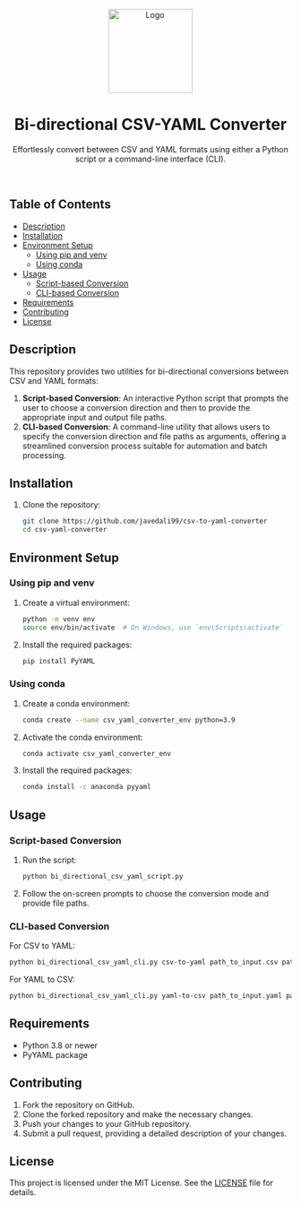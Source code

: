
<p align="center"><img alt="Logo" src="https://github.com/javedali99/csv-to-yaml-converter/assets/15319503/1b707dad-d76d-4b7c-939b-c4b1a03f9ae4" width=150px></a></p>

<h1 align="center">Bi-directional CSV-YAML Converter</h1>

<p align="center">
Effortlessly convert between CSV and YAML formats using either a Python script or a command-line interface (CLI).

</p>

<br>

## Table of Contents

- [Description](#description)
- [Installation](#installation)
- [Environment Setup](#environment-setup)
  - [Using pip and venv](#using-pip-and-venv)
  - [Using conda](#using-conda)
- [Usage](#usage)
  - [Script-based Conversion](#script-based-conversion)
  - [CLI-based Conversion](#cli-based-conversion)
- [Requirements](#requirements)
- [Contributing](#contributing)
- [License](#license)

## Description

This repository provides two utilities for bi-directional conversions between CSV and YAML formats:

1. **Script-based Conversion**: An interactive Python script that prompts the user to choose a conversion direction and then to provide the appropriate input and output file paths.
2. **CLI-based Conversion**: A command-line utility that allows users to specify the conversion direction and file paths as arguments, offering a streamlined conversion process suitable for automation and batch processing.

## Installation

1. Clone the repository:
   ```bash
   git clone https://github.com/javedali99/csv-to-yaml-converter
   cd csv-yaml-converter
   ```

## Environment Setup

### Using pip and venv

1. Create a virtual environment:
   ```bash
   python -m venv env
   source env/bin/activate  # On Windows, use `env\Scripts\activate`
   ```

2. Install the required packages:
   ```bash
   pip install PyYAML
   ```

### Using conda

1. Create a conda environment:
   ```bash
   conda create --name csv_yaml_converter_env python=3.9
   ```

2. Activate the conda environment:
   ```bash
   conda activate csv_yaml_converter_env
   ```

3. Install the required packages:
   ```bash
   conda install -c anaconda pyyaml
   ```

## Usage

### Script-based Conversion

1. Run the script:
   ```bash
   python bi_directional_csv_yaml_script.py
   ```
2. Follow the on-screen prompts to choose the conversion mode and provide file paths.

### CLI-based Conversion

For CSV to YAML:
```bash
python bi_directional_csv_yaml_cli.py csv-to-yaml path_to_input.csv path_to_output.yaml
```

For YAML to CSV:
```bash
python bi_directional_csv_yaml_cli.py yaml-to-csv path_to_input.yaml path_to_output.csv
```

## Requirements

- Python 3.8 or newer
- PyYAML package

## Contributing

1. Fork the repository on GitHub.
2. Clone the forked repository and make the necessary changes.
3. Push your changes to your GitHub repository.
4. Submit a pull request, providing a detailed description of your changes.

## License

This project is licensed under the MIT License. See the [LICENSE](LICENSE) file for details.


